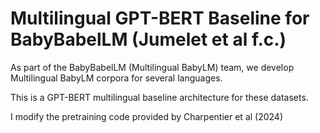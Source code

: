 # Multilingual GPT-BERT Baseline for BabyBabelLM (Jumelet et al f.c.)

As part of the BabyBabelLM (Multilingual BabyLM) team, we develop Multilingual BabyLM corpora for several languages. 

This is a GPT-BERT multilingual baseline architecture for these datasets. 

I modify the pretraining code provided by Charpentier et al (2024)
